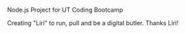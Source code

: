 Node.js Project for UT Coding Bootcamp

Creating "Liri" to run, pull and be a digital butler.
Thanks Liri!
